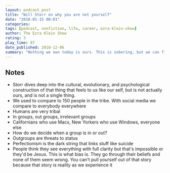 ```yaml
---
layout: podcast_post
title: "Will Storr on why you are not yourself"
date: "2018-01-15 00:01"
categories:
tags: [podcast, nonfiction, life, career, ezra-klein-show]
author: The Ezra Klein Show
rating: 3
play_time: 87
date_published: 2018-12-06
summary: "Nothing we own today is ours. This is sobering, but we can fix it."
---
```


## Notes

* Storr dives deep into the cultural, evolutionary, and psychological
construction of that thing that feels to us like our self, but is not actually
ours, and is not a single thing.
* We used to compare to 150 people in the tribe. With social media we compare to
everybody everywhere
* Humans are very tribal
* In groups, out groups, irrelevant groups
* Californians who use Macs, New Yorkers who use Windows, everyone else
* How do we decide when a group is in or out?
* Outgroups are threats to status
* Perfectionism is the dark string that links stuff like suicide
* People think they see everything with full clarity but that's impossible or
  they'd be Jesus. This is what bias is. They go through their beliefs and none
  of them seem wrong. You can't pull yourself out of that story because that
  story is reality as we experience it
